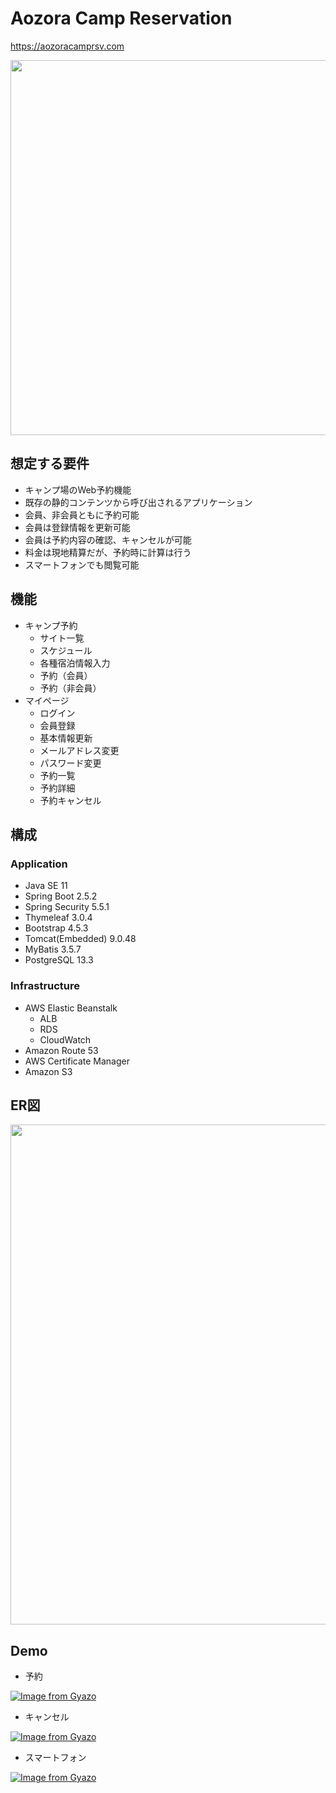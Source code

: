 # Aozora Camp Reservation

https://aozoracamprsv.com

<img src="https://i.gyazo.com/dfa9b268f772662ec5d299dfe161edd9.png" width="600px">

## 想定する要件

- キャンプ場のWeb予約機能
- 既存の静的コンテンツから呼び出されるアプリケーション
- 会員、非会員ともに予約可能
- 会員は登録情報を更新可能
- 会員は予約内容の確認、キャンセルが可能
- 料金は現地精算だが、予約時に計算は行う
- スマートフォンでも閲覧可能

## 機能

- キャンプ予約
  - サイト一覧
  - スケジュール
  - 各種宿泊情報入力
  - 予約（会員）
  - 予約（非会員）
- マイページ
  - ログイン
  - 会員登録
  - 基本情報更新
  - メールアドレス変更
  - パスワード変更
  - 予約一覧
  - 予約詳細
  - 予約キャンセル
  
## 構成

### Application

- Java SE 11
- Spring Boot 2.5.2
- Spring Security 5.5.1
- Thymeleaf 3.0.4
- Bootstrap 4.5.3
- Tomcat(Embedded) 9.0.48
- MyBatis 3.5.7
- PostgreSQL 13.3

### Infrastructure

- AWS Elastic Beanstalk
  - ALB
  - RDS
  - CloudWatch
- Amazon Route 53
- AWS Certificate Manager
- Amazon S3

## ER図
<img src="https://i.gyazo.com/a919c7356918121707f09b6b48ed5689.png" width="800px">

## Demo

- 予約
  
[![Image from Gyazo](https://i.gyazo.com/c4168e6c4ed8ce21b5b36ecad03bc852.gif)](https://gyazo.com/c4168e6c4ed8ce21b5b36ecad03bc852)

- キャンセル
  
[![Image from Gyazo](https://i.gyazo.com/7bbc327278481cb809654542df338830.gif)](https://gyazo.com/7bbc327278481cb809654542df338830)

- スマートフォン
  
[![Image from Gyazo](https://i.gyazo.com/18ff92a86c1428f1ea270d8b6696dd7c.gif)](https://gyazo.com/18ff92a86c1428f1ea270d8b6696dd7c)
